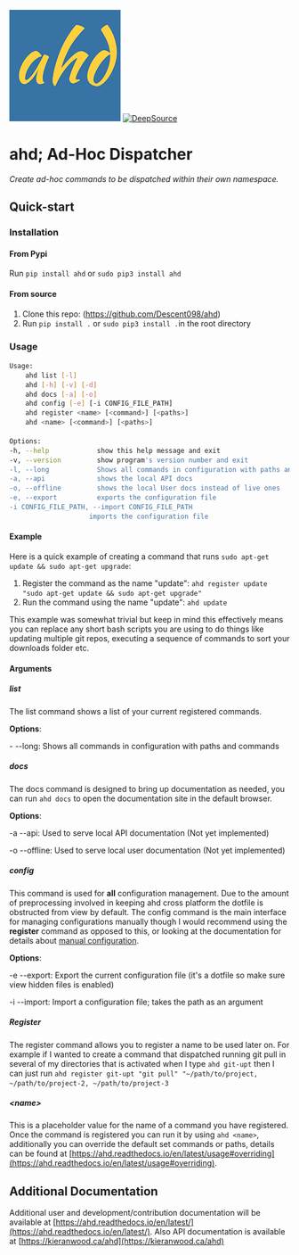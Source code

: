 ![ahd-logo](https://raw.githubusercontent.com/Descent098/ahd/master/docs/img/ahd-logo.png) [![DeepSource](https://static.deepsource.io/deepsource-badge-light-mini.svg)](https://deepsource.io/gh/Descent098/ahd/?ref=repository-badge)

# ahd; Ad-Hoc Dispatcher

*Create ad-hoc commands to be dispatched within their own namespace.*



## Quick-start

### Installation

#### From Pypi

Run ```pip install ahd``` or ```sudo pip3 install ahd```



#### From source

1. Clone this repo: (https://github.com/Descent098/ahd)
2. Run ```pip install .``` or ```sudo pip3 install .```in the root directory



### Usage

```bash
Usage:
    ahd list [-l]
    ahd [-h] [-v] [-d]
    ahd docs [-a] [-o]
    ahd config [-e] [-i CONFIG_FILE_PATH]
    ahd register <name> [<command>] [<paths>]
    ahd <name> [<command>] [<paths>]

Options:
-h, --help            show this help message and exit
-v, --version         show program's version number and exit
-l, --long            Shows all commands in configuration with paths and commands
-a, --api             shows the local API docs
-o, --offline         shows the local User docs instead of live ones
-e, --export          exports the configuration file
-i CONFIG_FILE_PATH, --import CONFIG_FILE_PATH
                    imports the configuration file
```



#### Example

Here is a quick example of creating a command that runs ```sudo apt-get update && sudo apt-get upgrade```:

1. Register the command as the name "update": ```ahd register update "sudo apt-get update && sudo apt-get upgrade"```
2. Run the command using the name "update": ```ahd update```



This example was somewhat trivial but keep in mind this effectively means you can replace any short bash scripts you are using to do things like updating multiple git repos, executing a sequence of commands to sort your downloads folder etc.



#### Arguments

##### list

The list command shows a list of your current registered commands.

**Options**:

  \- \-\-long: Shows all commands in configuration with paths and commands  

##### docs

The docs command is designed to bring up documentation as needed, you can run ```ahd docs``` to open the documentation site in the default browser.



**Options**:

  \-a \-\-api: Used to serve local API documentation (Not yet implemented)

  \-o \-\-offline: Used to serve local user documentation (Not yet implemented)



##### config

This command is used for **all** configuration management. Due to the amount of preprocessing involved in keeping ahd cross platform the dotfile is obstructed from view by default. The config command is the main interface for managing configurations manually though I would recommend using the **register** command as opposed to this, or looking at the documentation for details about [manual configuration](https://ahd.readthedocs.io/en/latest/usage#wildcards-and-cross-platform-paths).



**Options**:

  \-e \-\-export: Export the current configuration file (it's a dotfile so make sure view hidden files is enabled)

  \-i \-\-import: Import a configuration file; takes the path as an argument



##### Register

The register command allows you to register a name to be used later on. For example if I wanted to create a command that dispatched running git pull in several of my directories that is activated when I type ```ahd git-upt``` then I can just run ```ahd register git-upt "git pull" "~/path/to/project, ~/path/to/project-2, ~/path/to/project-3```



##### \<name\>

This is a placeholder value for the name of a command you have registered. Once the command is registered you can run it by using ```ahd <name>```, additionally you can override the default set commands or paths, details can be found at [https://ahd.readthedocs.io/en/latest/usage#overriding](https://ahd.readthedocs.io/en/latest/usage#overriding).





## Additional Documentation

Additional user and development/contribution documentation will be available at [https://ahd.readthedocs.io/en/latest/](https://ahd.readthedocs.io/en/latest/). Also API documentation is available at [https://kieranwood.ca/ahd](https://kieranwood.ca/ahd)





